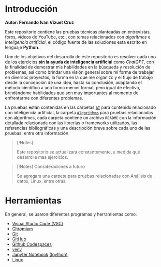# Introducción

**Autor: Fernando Ivan Vizuet Cruz** 

Este repositorio contiene las pruebas técnicas planteadas en entrevistas, foros, vídeos de YouTube, etc., con temas relacionados con *algoritmos* e *inteligencia* *artificial*, el código fuente de las soluciones esta escrito en lenguaje **Python**.

Uno de los objetivos del desarrollo de este repositorio es resolver cada uno de los ejercicios **sin la ayuda de inteligencia artificial** como *ChatGPT*, con la finalidad de demostrar mis habilidades en la búsqueda y resolución de problemas, así como brindar una visión general sobre mi forma de trabajar en diversos proyectos, la forma en la que me organizo y el flujo de trabajo desde la concepción de una idea, hasta su conclusión, adaptando el método científico a una forma menos formal, pero igual de efectiva, brindándome habilidades que son muy importantes al momento de enfrentarme con diferentes problemas.

La pruebas están contenidas en las carpetas [`AI`](./AI/) para contenido relacionado con inteligencia artificial, la carpeta [`Algorithms`](./Algoritmos/) para pruebas relacionadas con algoritmos, cada carpeta contiene un archivo `README` con la información detallada relacionada con las librerías o frameworks utilizados, las referencias bibliográficas y una descripción breve sobre cada uno de las pruebas, entre otra información.

> [!Notes] 
> 
> Este repositorio se actualizará constantemente, a medida que desarrolle mas ejercicios.
> 

> [!Notes] Consideraciones a futuro
> 
> Se agregara una carpeta para pruebas relacionadas con Análisis de datos, Linux, entre otras.
> 

# Herramientas

En general, se usaron diferentes programas y herramientas como:

- [Visual Studio Code (VSC)](https://code.visualstudio.com/)
- [Chromium](https://www.chromium.org/chromium-projects/)
- [Git](https://git-scm.com/)
- [GitHub](https://github.com/)
- [Github Codespaces](https://github.com/features/codespaces?locale=es-419)
- [venv](https://docs.python.org/3/library/venv.html)
- [Jupyter Notebook](https://docs.jupyter.org/en/latest/index.html) [(Ipython)](https://ipython.org/project.html)
- [Linux](https://www.linux.org/)

